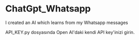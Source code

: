 # ChatGpt_Whatsapp
I created an AI which learns from my Whatsapp messages


API_KEY.py dosyasında Open AI'daki kendi API key'inizi girin.

